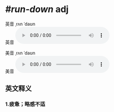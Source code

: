 # ***\#run-down*** adj
英音 ˌrʌn ˈdaʊn  
英音
<audio src="./media/run-down1_AAC.aac" controls="controls"></audio>

美音 ˌrʌn ˈdaʊn  
美音
<audio src="./media/run-down2_AAC.aac" controls="controls"></audio>



  

英文释义
---
### 1.**疲惫；略感不适**  


